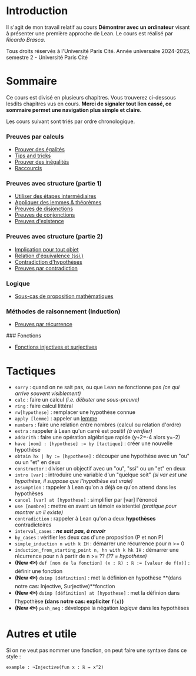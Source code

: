 # Introduction

Il s'agit de mon travail relatif au cours **Démontrer avec un ordinateur** visant à présenter une première approche de Lean. Le cours est réalisé par *Ricardo Brasca*. 

Tous droits réservés à l'Université Paris Cité.
Année universaire 2024-2025, semestre 2 - Université Paris Cité

# Sommaire

Ce cours est divisé en plusieurs chapitres. Vous trouverez ci-dessous lesdits chapitres vus en cours.
**Merci de signaler tout lien cassé, ce sommaire permet une navigation plus simple et claire.**

Les cours suivant sont triés par ordre chronologique.

### Preuves par calculs
- [Prouver des égalités](02_Proving_Equalities_in_Lean.lean)
- [Tips and tricks](03_Tips_and_Tricks.lean)
- [Prouver des inégalités](04_Proving_Inequalities.lean)
- [Raccourcis](05_A_Shortcut.lean)

### Preuves avec structure (partie 1)
- [Utiliser des étapes intermédiaires](01_Intermediate_Steps.lean)
- [Appliquer des lemmes & théorèmes](02_Invoking_Lemmas.lean)
- [Preuves de disjonctions](03_Or.lean)
- [Preuves de conjonctions](04_And.lean)
- [Preuves d'existence](05_Exists.lean)

### Preuves avec structure (partie 2)
- [Implication pour tout objet](01_Forall_Implies.lean)
- [Relation d'équivalence (ssi.)](02_Iff.lean)
- [Contradiction d'hypothèses](04_Contradictory_Hypotheses.lean)
- [Preuves par contradiction](05_Proofs_by_Contradiction.lean)

### Logique
- [Sous-cas de proposition mathématiques](02_Excluded_Middle.lean)

### Méthodes de raisonnement (Induction)
- [Preuves par récurrence](01_Induction.lean)

### Fonctions
- [Fonctions injectives et surjectives](01_Injective_Surjective.lean)

# Tactiques
- ``sorry`` : quand on ne sait pas, ou que Lean ne fonctionne pas _(ce qui arrive souvent visiblement)_
- ``calc`` : faire un calcul _(i.e. débuter une sous-preuve)_
- ``ring`` : faire calcul littéral
- ``rw[hypothese]`` : remplacer une hypothèse connue
- ``apply [lemme]`` : appeler un [lemme](lemmes.lean)
- ``numbers`` : faire une relation entre nombres (calcul ou relation d'ordre)
- ``extra`` : rappeler à Lean qu'un carré est positif *(à vérifier)*
- ``addarith`` : faire une opération algébrique rapide (y+2=-4 alors y=-2)
- ``have [nom] : [hypothese] := by [tactique]`` : créer une nouvelle hypothèse
- ``obtain hx | hy := [hypothese]`` : découper une hypothèse avec un "ou" ou un "et" en deux
- ``constructor`` : diviser un objectif avec un "ou", "ssi" ou un "et" en deux
- ``intro [var]`` : introduire une variable d'un "quelque soit" *(si var est une hypothèse, il suppose que l'hypothèse est vraie)*
- ``assumption`` : rappeler à Lean qu'on a déjà ce qu'on attend dans les hypothèses
- ``cancel [var] at [hypothese]`` : simplifier par [var] l'énoncé
- ``use [nombre]`` : mettre en avant un témoin existentiel *(pratique pour montrer un il existe)*
- ``contradiction`` : rappeler à Lean qu'on a deux **hypothèses** contradictoires
- ``interval_cases`` : ***ne sait pas, à revoir***
- ``by_cases`` : vérifier les deux cas d'une proposition (P et non P)
- ``simple_induction n with k IH`` : démarrer une récurrence pour n >= 0
- ``induction_from_starting_point n, hn with k hk IH`` : démarrer une récurrence pour n à partir de n >= ?? *(?? = hypothèse)*
- **(New 🐟)**  ``def [nom de la fonction] (x : ℝ) : ℝ := [valeur de f(x)]`` : définir une fonction
- **(New 🐟)**  ``dsimp [définition]`` : met la définion en hypothèse **(dans notre cas: Injective, Surjective)**fonction
- **(New 🐟)**  ``dsimp [définition] at [hypothese]`` : met la définion dans l'hypothèse **(dans notre cas: expliciter ``f(x)``)**
- **(New 🐟)**  ``push_neg`` : développe la négation *logique* dans les hypothèses

# Autres et utile

Si on ne veut pas nommer une fonction, on peut faire une syntaxe dans ce style :
```lean
example : ¬Injective(fun x : ℝ ↦ x^2)
```
